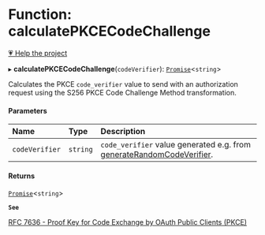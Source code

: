 # Function: calculatePKCECodeChallenge

[💗 Help the project](https://github.com/sponsors/panva)

▸ **calculatePKCECodeChallenge**(`codeVerifier`): [`Promise`]( https://developer.mozilla.org/docs/Web/JavaScript/Reference/Global_Objects/Promise )\<`string`\>

Calculates the PKCE `code_verifier` value to send with an authorization request using the S256
PKCE Code Challenge Method transformation.

#### Parameters

| Name | Type | Description |
| :------ | :------ | :------ |
| `codeVerifier` | `string` | `code_verifier` value generated e.g. from [generateRandomCodeVerifier](generateRandomCodeVerifier.md). |

#### Returns

[`Promise`]( https://developer.mozilla.org/docs/Web/JavaScript/Reference/Global_Objects/Promise )\<`string`\>

**`See`**

[RFC 7636 - Proof Key for Code Exchange by OAuth Public Clients (PKCE)](https://www.rfc-editor.org/rfc/rfc7636.html#section-4)
